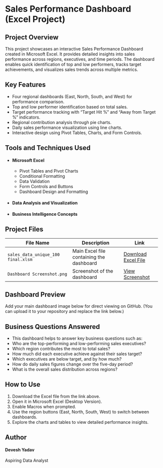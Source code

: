 # Sales Performance Dashboard (Excel Project)

## Project Overview

This project showcases an interactive Sales Performance Dashboard created in Microsoft Excel.
It provides detailed insights into sales performance across regions, executives, and time periods.
The dashboard enables quick identification of top and low performers, tracks target achievements, and visualizes sales trends across multiple metrics.

## Key Features

- Four regional dashboards (East, North, South, and West) for performance comparison.
- Top and low performer identification based on total sales.
- Target performance tracking with “Target Hit %” and “Away from Target %” indicators.
- Regional contribution analysis through pie charts.
- Daily sales performance visualization using line charts.
- Interactive design using Pivot Tables, Charts, and Form Controls.

## Tools and Techniques Used

- #### Microsoft Excel

    - Pivot Tables and Pivot Charts
    - Conditional Formatting
    - Data Validation
    - Form Controls and Buttons
    - Dashboard Design and Formatting

- #### Data Analysis and Visualization
- #### Business Intelligence Concepts

## Project Files

| File Name                          | Description                              | Link                                   |
| ---------------------------------- | ---------------------------------------- | -------------------------------------- |
| `sales_data_unique_100 final.xlsm` | Main Excel file containing the dashboard | [Download Excel File](https://github.com/deveshyadav0026/Data-Analysis-Dashboard/blob/main/sales_data_unique_100%20final.xlsm) |
| `Dashboard Screenshot.png`             | Screenshot of the dashboard              | [View Screenshot](PASTE_LINK_HERE)     |


## Dashboard Preview

Add your main dashboard image below for direct viewing on GitHub.
(You can upload it to your repository and replace the link below.)

## Business Questions Answered

- This dashboard helps to answer key business questions such as:
- Who are the top-performing and low-performing sales executives?
- Which region contributes the most to total sales?
- How much did each executive achieve against their sales target?
- Which executives are below target, and by how much?
- How do daily sales figures change over the five-day period?
- What is the overall sales distribution across regions?

## How to Use

1. Download the Excel file from the link above.
2. Open it in Microsoft Excel (Desktop Version).
3. Enable Macros when prompted.
4. Use the region buttons (East, North, South, West) to switch between dashboards.
5. Explore the charts and tables to view detailed performance insights.

## Author

#### Devesh Yadav
Aspiring Data Analyst

